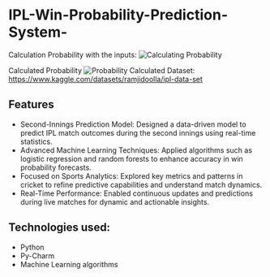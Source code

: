 # IPL-Win-Probability-Prediction-System-
Calculation Probability with the inputs:
![Calculating Probability](https://github.com/user-attachments/assets/20473f0f-90f8-4dd8-a51a-0fc667cdd9ba)

Calculated Probability 
![Probability Calculated](https://github.com/user-attachments/assets/7075804d-e40d-4238-8a54-03ee89fa2f1d)
Dataset:
https://www.kaggle.com/datasets/ramjidoolla/ipl-data-set 

## Features 
- Second-Innings Prediction Model: Designed a data-driven model to predict IPL match outcomes during the second innings using real-time statistics.
- Advanced Machine Learning Techniques: Applied algorithms such as logistic regression and random forests to enhance accuracy in win probability forecasts.
- Focused on Sports Analytics: Explored key metrics and patterns in cricket to refine predictive capabilities and understand match dynamics.
- Real-Time Performance: Enabled continuous updates and predictions during live matches for dynamic and actionable insights.

## Technologies used: 
- Python
- Py-Charm
- Machine Learning algorithms

  
